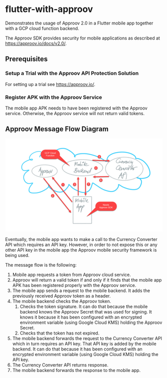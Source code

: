 # flutter-with-approov

Demonstrates the usage of Approov 2.0 in a Flutter mobile app together with a GCP cloud function backend.

The Approov SDK provides security for mobile applications as described at <https://approov.io/docs/v2.0/>.

## Prerequisites

### Setup a Trial with the Approov API Protection Solution

For setting up a trial see <https://approov.io/>.

### Register APK with the Approov Service

The mobile app APK needs to have been registered with the Approov service.
Otherwise, the Approov service will not return valid tokens.

## Approov Message Flow Diagram

![alt text](./README_approov_flow.jpg  "Approov Message Flow Diagram")

Eventually, the mobile app wants to make a call to the Currency Converter API which requires an API key.
However, in order to not expose this or any other API key in the mobile app the Approov mobile security framework is being used.

The message flow is the following:

1. Mobile app requests a token from Approov cloud service.
1. Approov will return a valid token if and only if it finds that the mobile app APK has been registered properly with the Approov service.
1. The mobile app sends a request to the mobile backend.
   It adds the previously received Approov token as a header.
1. The mobile backend checks the Approov token.
   1. Checks the token signature.
      It can do that because the mobile backend knows the Approov Secret that was used for signing.
      It knows it because it has been configured with an encrypted environment variable (using Google Cloud KMS) holding the Approov Secret.
   1. Checks that the token has not expired.
1. The mobile backend forwards the request to the Currency Converter API which in turn requires an API key.
That API key is added by the mobile backend.
It can do that because it has been configured with an encrypted environment variable (using Google Cloud KMS) holding the API key.
1. The Currency Converter API returns response.
1. The mobile backend forwards the response to the mobile app.
